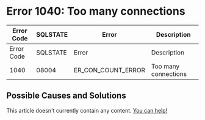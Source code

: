 
# Error 1040: Too many connections


| Error Code | SQLSTATE | Error | Description |
| --- | --- | --- | --- |
| Error Code | SQLSTATE | Error | Description |
| 1040 | 08004 | ER_CON_COUNT_ERROR | Too many connections |




## Possible Causes and Solutions


This article doesn't currently contain any content. [You can help!](/en/writing-and-editing-knowledge-base-articles/)

